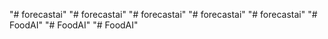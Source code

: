 "# forecastai" 
"# forecastai" 
"# forecastai" 
"# forecastai" 
"# forecastai" 
"# FoodAI" 
"# FoodAI" 
"# FoodAI" 
